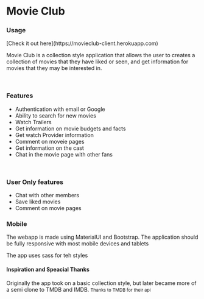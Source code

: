 <h1>Movie Club </h1>

<h3>Usage</h3>
[Check it out here](https://movieclub-client.herokuapp.com)
<p>Movie Club is a collection style application that allows the user to creates a collection of movies that they have liked or seen, and get information for movies that they may be interested in. </p>

<br/>
<h3>Features</h3>
<ul>
  <li>Authentication with email or Google</li>
  <li>Ability to search for new movies</li>
  <li>Watch Trailers</li>
  <li>Get information on movie budgets and facts</li>
  <li>Get watch Provider information</li>
  <li>Comment on moveie pages</li>
  <li>Get information on the cast</li>
  <li>Chat in the movie page with other fans</li>
  
  </ul>
  
  <br/>
  
  <h3>User Only features</h3>
  <ul>
  <li>Chat with other members</li>
  <li>Save liked movies</li>
  <li>Comment on movie pages</li>
  
  </ul>
  
  
  <h3>Mobile</h3>
  <p>The webapp is made using MaterialUI and Bootstrap. The application should be fully  responsive with most mobile devices and tablets</p>
  
  <Styles>
  <p>The app uses sass for teh styles</p>
  
  <h4>Inspiration and Speacial Thanks</h4>
  <p>Originally the app took on a basic collection style, but later became more of a semi clone to TMDB and IMDB. <small>Thanks to TMDB for their api</small></p>
